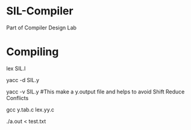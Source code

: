 SIL-Compiler
============

Part of Compiler Design Lab

Compiling
=========
lex SIL.l 

yacc -d SIL.y 

yacc -v SIL.y #This make a y.output file and helps to avoid Shift Reduce Conflicts

gcc y.tab.c lex.yy.c

./a.out < test.txt

